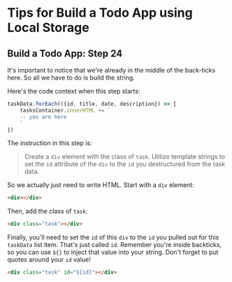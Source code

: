 # Tips for **Build a Todo App using Local Storage**

## Build a Todo App: Step 24
It's important to notice that we're already in the middle of the back-ticks here. So all we have to do is build the string.

Here's the code context when this step starts: 

```js
taskData.forEach(({id, title, date, description}) => {
    tasksContainer.innerHTML += `
    -- you are here
    `
})
```

The instruction in this step is: 

> Create a `div` element with the class of `task`. Utilize template strings to set the `id` attribute of the `div` to the `id` you destructured from the task data.

So we actually just need to write HTML. Start with a `div` element:

```html
<div></div>
```

Then, add the class of `task`:

```html
<div class="task"></div>
```

Finally, you'll need to set the `id` of this `div` to the `id` you pulled out for this `taskData` list item. That's just called `id`. Remember you're inside backticks, so you can use `${}` to inject that value into your string. Don't forget to put quotes around your `id` value!

```html
<div class="task" id="${id}"></div>
```